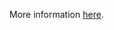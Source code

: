 More information [here](https://docs.prismacloud.io/en/enterprise-edition/policy-reference/azure-policies/azure-general-policies/bc-azr-general-13).
